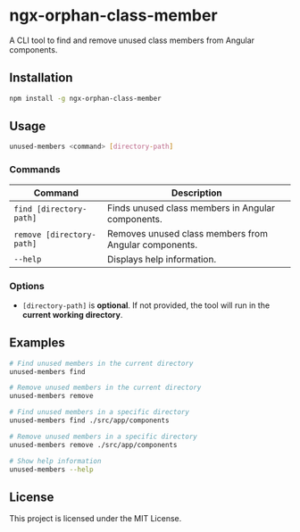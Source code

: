 
# ngx-orphan-class-member

A CLI tool to find and remove unused class members from Angular components.

## Installation

```sh
npm install -g ngx-orphan-class-member
```

## Usage

```sh
unused-members <command> [directory-path]
```

### Commands

| Command | Description |
|---------|-------------|
| `find [directory-path]` | Finds unused class members in Angular components. |
| `remove [directory-path]` | Removes unused class members from Angular components. |
| `--help` | Displays help information. |

### Options

- `[directory-path]` is **optional**. If not provided, the tool will run in the **current working directory**.

## Examples

```sh
# Find unused members in the current directory
unused-members find

# Remove unused members in the current directory
unused-members remove

# Find unused members in a specific directory
unused-members find ./src/app/components

# Remove unused members in a specific directory
unused-members remove ./src/app/components

# Show help information
unused-members --help
```

## License

This project is licensed under the MIT License.